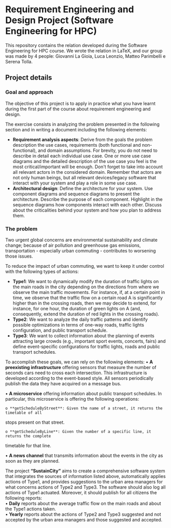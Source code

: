 # Requirement Engineering and Design Project (Software Engineering for HPC)

This repository contains the relation developed during the Software Engineering for HPC course. We wrote the relation in LaTeX, and our group was made by 4 people: Giovanni La Gioia, Luca Leonzio, Matteo Parimbelli e Serena Tolla.

## Project details

### Goal and approach

The objective of this project is to apply in practice what you have learnt during the first part of the course about requirement engineering and design.

The exercise consists in analyzing the problem presented in the following section and in writing a document including the following elements:
- **Requirement analysis aspects**: Derive from the goals the problem description the use cases, requirements (both functional and non-functional), and domain assumptions. For brevity, you do not need to describe in detail each individual use case. One or more use case diagrams and the detailed description of the use case you feel is the most critical/important will be enough. Don't forget to take into account all relevant actors in the considered domain. Remember that actors are not only human beings, but all relevant devices/legacy software that interact with your system and play a role in some use case.
- **Architectural design**: Define the architecture for your system. Use component diagrams and sequence diagrams to present the architecture. Describe the purpose of each component. Highlight in the sequence diagrams how components interact with each other. Discuss about the criticalities behind your system and how you plan to address them.


### The problem

Two urgent global concerns are environmental sustainability and climate change; because of air pollution and greenhouse gas emissions, transportation - especially urban commuting - contributes to worsening those issues.

To reduce the impact of urban commuting, we want to keep it under control with the 
following types of actions: 
- **Type1**: We want to dynamically modify the duration of traffic lights on the main roads in the 
city depending on the directions from where we observe the main traffic movements. 
For instance, if, at a certain point in time, we observe that the traffic flow on a certain 
road A is significantly higher than in the crossing roads, then we may decide to extend, 
for instance, for one hour, the duration of green lights on A (and, consequently, extend 
the duration of red lights in the crossing roads). 
- **Type2**: We want to analyze the daily traffic patterns and identify possible optimizations in 
terms of one-way roads, traffic lights configuration, and public transport schedule.  
- **Type3**: We want to collect information about the planning of events attracting large crowds 
(e.g., important sport events, concerts, fairs) and define event-specific configurations 
for traffic lights, roads and public transport schedules. 

To accomplish these goals, we can rely on the following elements:
• **A preexisting infrastructure** offering sensors that measure the number of seconds cars 
need to cross each intersection. This infrastructure is developed according to the 
event-based style. All sensors periodically publish the data they have acquired on a 
message bus. 

• **A microservice** offering information about public transport schedules. In particular, 
this microservice is offering the following operations: 

    o **getScheduleByStreet**: Given the name of a street, it returns the timetable of all 
stops present on that street. 

    o **getScheduleByLine**: Given the number of a specific line, it returns the complete 
timetable for that line.   

• **A news channel** that transmits information about the events in the city as soon as they 
are planned. 

The project **“SustainCity”** aims to create a comprehensive software system that integrates 
the sources of information listed above, automatically applies actions of Type1, and provides 
suggestions to the urban area managers for what concerns actions of Type2 and Type3. The 
software should also log all actions of Type1 actuated. Moreover, it should publish for all 
citizens the following reports:  
• **Daily** reports about the average traffic flow on the main roads and about the Type1 
actions taken.  
• **Yearly** reports about the actions of Type2 and Type3 suggested and not accepted by 
the urban area managers and those suggested and accepted. 
